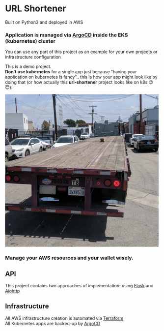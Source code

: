 # URL Shortener 
Built on Python3 and deployed in AWS
### Application is managed via [ArgoCD](https://argoproj.github.io/argo-cd/) inside the EKS (kubernetes) cluster

You can use any part of this project as an example for your own projects or infrastructure configuration 

This is a demo project.  
**Don't use kubernetes** for a single app just because "having your application on kubernetes is fancy"..  this is how your app might look like by doing that (or how actually this **url-shortener** project looks like on k8s 😉😇):  

<img src="./images/k8s-truck.jpg" alt="drawing" width="500"/>

### Manage your AWS resources and your wallet wisely. 

## API
This project contains two approaches of implementation: using [Flask](https://flask.palletsprojects.com/en/1.1.x/) and [Aiohttp](https://docs.aiohttp.org/en/stable/)  

## Infrastructure

All AWS infrastructure creation is automated via [Terraform](https://www.terraform.io/)  
All Kubernetes apps are backed-up by [ArgoCD](https://argoproj.github.io/argo-cd/)